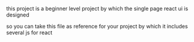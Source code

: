 this project is a beginner level project by which the single page react ui is designed

so you can take this file as reference for your project by which it includes several js for react 

